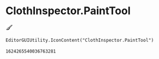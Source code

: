 # ClothInspector.PaintTool
![](/img/ClothInspector.PaintTool.png)

``` CSharp
EditorGUIUtility.IconContent("ClothInspector.PaintTool")
```
```
1624265540036763281
```
